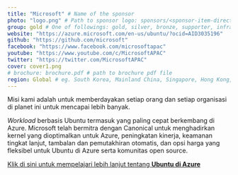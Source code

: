 ```yaml
---
title: "Microsoft" # Name of the sponsor
photo: "logo.png" # Path to sponsor logo: sponsors/<sponsor-item-directory>/logo.png
group: gold # One of followings: gold, silver, bronze, supporter, infra, record, videoi18n, swag, partner
website: "https://azure.microsoft.com/en-us/ubuntu/?ocid=AID3035196"
github: "https://github.com/microsoft"
facebook: "https://www.facebook.com/microsoftapac"
youtube: "https://www.youtube.com/c/MicrosoftAPAC"
twitter: "https://twitter.com/MicrosoftAPAC"
cover: cover1.png
# brochure: brochure.pdf # path to brochure pdf file
region: Global # eg. South Korea, Mainland China, Singapore, Hong Kong, Taiwan ...
---
```

  
Misi kami adalah untuk memberdayakan setiap orang dan setiap organisasi di planet ini untuk mencapai lebih banyak.

*Workload* berbasis Ubuntu termasuk yang paling cepat berkembang di Azure. Microsoft telah bermitra dengan Canonical untuk menghadirkan kernel yang dioptimalkan untuk Azure, peningkatan kinerja, keamanan tingkat lanjut, tambalan dan pemutakhiran otomatis, dan opsi harga yang fleksibel untuk Ubuntu di Azure serta komunitas open source.

[Klik di sini untuk mempelajari lebih lanjut tentang **Ubuntu di Azure**](https://azure.microsoft.com/en-us/ubuntu/?ocid=AID3035196)